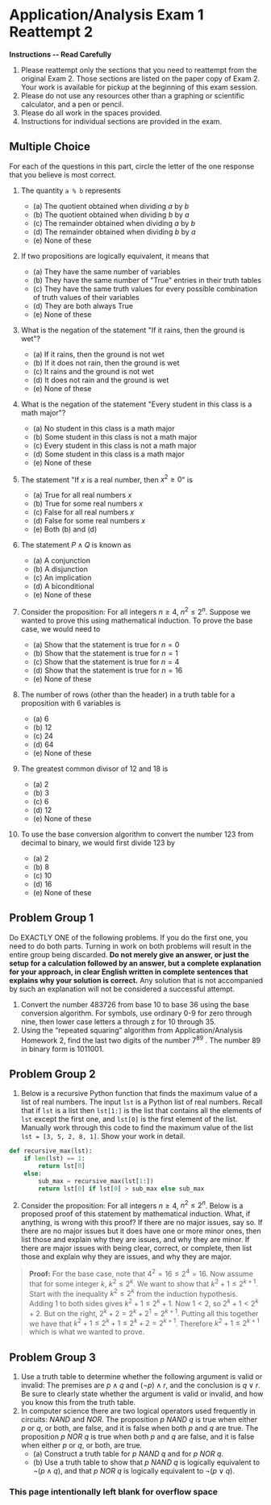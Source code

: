 # Application/Analysis Exam 1 Reattempt 2

**Instructions -- Read Carefully**

1. Please reattempt only the sections that you need to reattempt from the original Exam 2. Those sections are listed on the paper copy of Exam 2. Your work is available for pickup at the beginning of this exam session. 
2. Please do not use any resources other than a graphing or scientific calculator, and a pen or pencil. 
3. Please do all work in the spaces provided. 
4. Instructions for individual sections are provided in the exam.

## Multiple Choice

For each of the questions in this part, circle the letter of the one response that you believe is most correct. 

1. The quantity `a % b` represents 
   - (a) The quotient obtained when dividing $a$ by $b$
   - (b) The quotient obtained when dividing $b$ by $a$
   - (c) The remainder obtained when dividing $a$ by $b$
   - (d) The remainder obtained when dividing $b$ by $a$
   - (e) None of these

2. If two propositions are logically equivalent, it means that 
    - (a) They have the same number of variables
    - (b) They have the same number of "True" entries in their truth tables
    - (c) They have the same truth values for every possible combination of truth values of their variables
    - (d) They are both always True
    - (e) None of these 

3. What is the negation of the statement "If it rains, then the ground is wet"?
   - (a) If it rains, then the ground is not wet
   - (b) If it does not rain, then the ground is wet
   - (c) It rains and the ground is not wet
   - (d) It does not rain and the ground is wet
   - (e) None of these

4. What is the negation of the statement "Every student in this class is a math major"?
   - (a) No student in this class is a math major
   - (b) Some student in this class is not a math major
   - (c) Every student in this class is not a math major
   - (d) Some student in this class is a math major
   - (e) None of these

   <div style="page-break-after: always;"></div>
   
5. The statement "If $x$ is a real number, then $x^2 \geq 0$" is        
   - (a) True for all real numbers $x$
   - (b) True for some real numbers $x$
   - (c) False for all real numbers $x$
   - (d) False for some real numbers $x$
   - (e) Both (b) and (d)

6. The statement $P \land Q$ is known as 
   - (a) A conjunction
   - (b) A disjunction
   - (c) An implication
   - (d) A biconditional
   - (e) None of these

7. Consider the proposition: For all integers $n \geq 4$, $n^2 \leq 2^n$. Suppose we wanted to prove this using mathematical induction. To prove the base case, we would need to
   - (a) Show that the statement is true for $n = 0$
   - (b) Show that the statement is true for $n = 1$
   - (c) Show that the statement is true for $n = 4$
   - (d) Show that the statement is true for $n = 16$
   - (e) None of these

8. The number of rows (other than the header) in a truth table for a proposition with 6 variables is
   - (a) 6
   - (b) 12
   - (c) 24
   - (d) 64
   - (e) None of these

9. The greatest common divisor of $12$ and $18$ is
   - (a) 2
   - (b) 3
   - (c) 6
   - (d) 12
   - (e) None of these

10. To use the base conversion algorithm to convert the number $123$ from decimal to binary, we would first divide $123$ by
    - (a) 2
    - (b) 8
    - (c) 10
    - (d) 16
    - (e) None of these

<div style="page-break-after: always;"></div>

## Problem Group 1

Do EXACTLY ONE of the following problems. If you do the first one, you need to do both parts. Turning in work on both problems will result in the entire group being discarded. **Do not merely give an answer, or just the setup for a calculation followed by an answer, but a complete explanation for your approach, in clear English written in complete sentences that explains why your solution is correct.** Any solution that is not accompanied by such an explanation will not be considered a successful attempt. 

1.	Convert the number 483726 from base 10 to base 36 using the base conversion algorithm. For symbols, use ordinary 0-9 for zero through nine, then lower case letters a through z for 10 through 35. 
2.	Using the “repeated squaring” algorithm from Application/Analysis Homework 2, find the last two digits of the number $7^{89}$ . The number 89 in binary form is 1011001. 

<div style="page-break-after: always;"></div>

## Problem Group 2

1. Below is a recursive Python function that finds the maximum value of a list of real numbers. The input `lst` is a Python list of real numbers. Recall that if `lst` is a list then `lst[1:]` is the list that contains all the elements of `lst` except the first one, and `lst[0]` is the first element of the list. Manually work through this code to find the maximum value of the list `lst = [3, 5, 2, 8, 1]`. Show your work in detail. 

```python
def recursive_max(lst):
    if len(lst) == 1:
        return lst[0]
    else:
        sub_max = recursive_max(lst[1:])
        return lst[0] if lst[0] > sub_max else sub_max
```

2. Consider the proposition: For all integers $n \geq 4$, $n^2 \leq 2^n$. Below is a proposed proof of this statement by mathematical induction. What, if anything, is wrong with this proof? If there are no major issues, say so. If there are no major issues but it does have one or more minor ones, then list those and explain why they are issues, and why they are minor. If there are major issues with being clear, correct, or complete, then list those and explain why they are issues, and why they are major.

>**Proof:** For the base case, note that $4^2 = 16 \leq 2^4 = 16$. Now assume that for some integer $k$, $k^2 \leq 2^k$. We want to show that $k^2 + 1 \leq 2^{k+1}$. Start with the inequality $k^2 \leq 2^k$ from the induction hypothesis. Adding $1$ to both sides gives $k^2 + 1 \leq 2^k + 1$. Now $1 < 2$, so $2^k + 1 < 2^k + 2$. But on the right, $2^k + 2 = 2^k + 2^1 = 2^{k+1}$. Putting all this together we have that $k^2 + 1 \leq 2^k + 1 \leq 2^k + 2 = 2^{k+1}$. Therefore $k^2 + 1 \leq 2^{k+1}$ which is what we wanted to prove. 

<div style="page-break-after: always;"></div>

## Problem Group 3

1. 	Use a truth table to determine whether the following argument is valid or invalid: The premises are $p \land q$ and $(\neg p) \land r$, and the conclusion is $q \lor r$. Be sure to clearly state whether the argument is valid or invalid, and how you know this from the truth table. 
2. In computer science there are two logical operators used frequently in circuits: $NAND$ and $NOR$. The proposition $p \ NAND \ q$ is true when either $p$ or $q$, or both, are false, and it is false when both $p$ and $q$ are true. The proposition $p \ NOR \ q$ is true when both $p$ and $q$ are false, and it is false when either $p$ or $q$, or both, are true. 
   - (a) Construct a truth table for $p \ NAND \ q$ and for $p \ NOR \ q$. 
   - (b) Use a truth table to show that $p \ NAND \ q$ is logically equivalent to $\neg (p \land q)$, and that $p \ NOR \ q$ is logically equivalent to $\neg (p \lor q)$.

<div style="page-break-after: always;"></div>



### This page intentionally left blank for overflow space